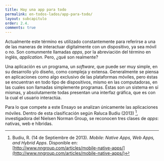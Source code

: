 ```yaml
---
title: Hay una app para todo
permalink: en-todos-lados/app-para-todo/
layout: subcapitulo
order: 2.4.
comments: true
---
```


Actualmente este término es utilizado constantemente para referirse a una de las maneras de interactuar digitalmente con un dispositivo, ya sea móvil o no. Son comunmente llamadas _apps_, por la abreviación del término en inglés, _application_. Pero, ¿qué son realmente?

Una aplicación es un programa, un _software_, que puede ser muy simple, en su desarrollo y/o diseño, como compleja y extensa. Generalmente se piensa en aplicaciones como algo exclusivo de las plataformas móviles, pero éstas se encuentran en todo tipo de dispositivos, mismo en las computadoras, en las cuales son llamadas simplemente programas. Éstas son un sistema en sí mismas, y absolutamente todas presentan una interfaz gráfica, que es con la cual el usuario interactúa.

Para lo que compete a este Ensayo se analizan únicamente las aplicaciones móviles. Dentro de esta clasificación según Raluca Budiu (2013) [^fn-budiu_2013], investigadora del Nielsen Norman Group, se reconocen tres clases de _apps_: nativas, web e híbridas.

[^fn-budiu_2013]: Budiu, R. (14 de Septiembre de 2013). _Mobile: Native Apps, Web Apps, and Hybrid Apps_. Disponible en: [http://www.nngroup.com/articles/mobile-native-apps/](http://www.nngroup.com/articles/mobile-native-apps/)
